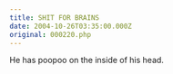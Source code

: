 ```yaml
---
title: SHIT FOR BRAINS
date: 2004-10-26T03:35:00.000Z
original: 000220.php
---
```


He has poopoo on the inside of his head.
